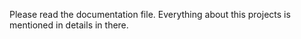 Please read the documentation file. Everything about this projects is mentioned in details in there.
